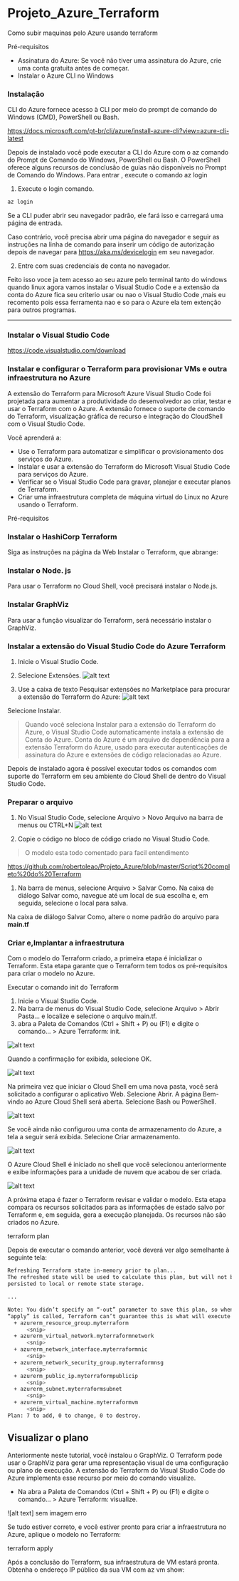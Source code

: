 # Projeto_Azure_Terraform
Como subir maquinas pelo Azure usando terraform

Pré-requisitos

* Assinatura do Azure: Se você não tiver uma assinatura do Azure, crie uma conta gratuita antes de começar.
* Instalar o Azure CLI no Windows

### Instalação

CLI do Azure fornece acesso à CLI por meio do prompt de comando do Windows (CMD), PowerShell ou Bash.

https://docs.microsoft.com/pt-br/cli/azure/install-azure-cli?view=azure-cli-latest

Depois de instalado você pode executar a CLI do Azure com o az comando do Prompt de Comando do Windows, PowerShell ou Bash. O PowerShell oferece alguns recursos de conclusão de guias não disponíveis no Prompt de Comando do Windows. Para entrar , execute o comando az login

1. Execute o login comando.

```sh
az login
```
Se a CLI puder abrir seu navegador padrão, ele fará isso e carregará uma página de entrada.

Caso contrário, você precisa abrir uma página do navegador e seguir as instruções na linha de comando para inserir um código de autorização depois de navegar para https://aka.ms/devicelogin em seu navegador.

2. Entre com suas credenciais de conta no navegador.

Feito isso voce ja tem acesso ao seu azure pelo terminal tanto do windows quando linux agora vamos instalar o Visual Studio Code e a extensão da conta do Azure fica seu criterio usar ou nao o Visual Studio Code ,mais eu recomento pois essa ferramenta nao e so para o Azure ela tem extenção para outros programas.

----------------------------------------------------------------------------------------------------------------------------------------

### Instalar o Visual Studio Code

https://code.visualstudio.com/download


### Instalar e configurar o Terraform para provisionar VMs e outra infraestrutura no Azure

A extensão do Terraform para Microsoft Azure Visual Studio Code foi projetada para aumentar a produtividade do desenvolvedor ao criar, testar e usar o Terraform com o Azure. A extensão fornece o suporte de comando do Terraform, visualização gráfica de recurso e integração do CloudShell com o Visual Studio Code.

Você aprenderá a:

* Use o Terraform para automatizar e simplificar o provisionamento dos serviços do Azure.
* Instalar e usar a extensão do Terraform do Microsoft Visual Studio Code para serviços do Azure.
* Verificar se o Visual Studio Code para gravar, planejar e executar planos de Terraform.
* Criar uma infraestrutura completa de máquina virtual do Linux no Azure usando o Terraform.


Pré-requisitos

### Instalar o HashiCorp Terraform
Siga as instruções na página da Web Instalar o Terraform, que abrange:
### Instalar o Node. js
Para usar o Terraform no Cloud Shell, você precisará instalar o Node.js.
### Instalar GraphViz
Para usar a função visualizar do Terraform, será necessário instalar o GraphViz.
### Instalar a extensão do Visual Studio Code do Azure Terraform
1. Inicie o Visual Studio Code.
1. Selecione Extensões.
![alt text](https://user-images.githubusercontent.com/53921314/63644567-5693e980-c6c2-11e9-8f59-251ea9f27505.png)

1. Use a caixa de texto Pesquisar extensões no Marketplace para procurar a extensão do Terraform do Azure:
![alt text](https://user-images.githubusercontent.com/53921314/63644552-ee450800-c6c1-11e9-8054-91f2f3a0739c.png)

Selecione Instalar.
> Quando você seleciona Instalar para a extensão do Terraform do Azure, o Visual Studio Code automaticamente instala a extensão de Conta do Azure. Conta do Azure é um arquivo de dependência para a extensão Terraform do Azure, usado para executar autenticações de assinatura do Azure e extensões de código relacionadas ao Azure.

Depois de instalado agora é possível executar todos os comandos com suporte do Terraform em seu ambiente do Cloud Shell de dentro do Visual Studio Code.

### Preparar o arquivo

1. No Visual Studio Code, selecione Arquivo > Novo Arquivo na barra de menus ou CTRL+N
![alt text](https://user-images.githubusercontent.com/53921314/63644537-91e1e880-c6c1-11e9-8085-def9fc32b0e5.png)

1. Copie o código no bloco de código criado no Visual Studio Code.

> O modelo esta todo comentado para facil entendimento 

https://github.com/robertoleao/Projeto_Azure/blob/master/Script%20completo%20do%20Terraform

1. Na barra de menus, selecione Arquivo > Salvar Como.
Na caixa de diálogo Salvar como, navegue até um local de sua escolha e, em seguida, selecione o local para salva.

Na caixa de diálogo Salvar Como, altere o nome padrão do arquivo para **main.tf**

### Criar e,Implantar a infraestrutura

Com o modelo do Terraform criado, a primeira etapa é inicializar o Terraform. Esta etapa garante que o Terraform tem todos os pré-requisitos para criar o modelo no Azure.

Executar o comando init do Terraform

1. Inicie o Visual Studio Code.
1. Na barra de menus do Visual Studio Code, selecione Arquivo > Abrir Pasta… e localize e selecione o arquivo main.tf.
1. abra a Paleta de Comandos (Ctrl + Shift + P) ou (F1) e digite o comando... > Azure Terraform: init.

![alt text](https://user-images.githubusercontent.com/53921314/63645023-15a0d280-c6cc-11e9-9db5-86dab2e6efd2.png)

Quando a confirmação for exibida, selecione OK.

![alt text](https://user-images.githubusercontent.com/53921314/63645117-d07da000-c6cd-11e9-8d63-7325f2da3667.png)

Na primeira vez que iniciar o Cloud Shell em uma nova pasta, você será solicitado a configurar o aplicativo Web. Selecione Abrir.
A página Bem-vindo ao Azure Cloud Shell será aberta. Selecione Bash ou PowerShell.

![alt text](https://user-images.githubusercontent.com/53921314/63645130-00c53e80-c6ce-11e9-988e-920ee9907bd0.png)

Se você ainda não configurou uma conta de armazenamento do Azure, a tela a seguir será exibida. Selecione Criar armazenamento.

![alt text](https://user-images.githubusercontent.com/53921314/63645148-25b9b180-c6ce-11e9-9a8c-c8f2f8fa8968.png)

O Azure Cloud Shell é iniciado no shell que você selecionou anteriormente e exibe informações para a unidade de nuvem que acabou de ser criada.

![alt text](https://user-images.githubusercontent.com/53921314/63645179-a678ad80-c6ce-11e9-881d-315036893a51.png)

A próxima etapa é fazer o Terraform revisar e validar o modelo. Esta etapa compara os recursos solicitados para as informações de estado salvo por Terraform e, em seguida, gera a execução planejada. Os recursos não são criados no Azure.

terraform plan

Depois de executar o comando anterior, você deverá ver algo semelhante à seguinte tela:

```bash
Refreshing Terraform state in-memory prior to plan...
The refreshed state will be used to calculate this plan, but will not be
persisted to local or remote state storage.

...

Note: You didn’t specify an “-out” parameter to save this plan, so when
“apply” is called, Terraform can’t guarantee this is what will execute.
  + azurerm_resource_group.myterraform
      <snip>
  + azurerm_virtual_network.myterraformnetwork
      <snip>
  + azurerm_network_interface.myterraformnic
      <snip>
  + azurerm_network_security_group.myterraformnsg
      <snip>
  + azurerm_public_ip.myterraformpublicip
      <snip>
  + azurerm_subnet.myterraformsubnet
      <snip>
  + azurerm_virtual_machine.myterraformvm
      <snip>
Plan: 7 to add, 0 to change, 0 to destroy.
```

## Visualizar o plano

Anteriormente neste tutorial, você instalou o GraphViz. O Terraform pode usar o GraphViz para gerar uma representação visual de uma configuração ou plano de execução. A extensão do Terraform do Visual Studio Code do Azure implementa esse recurso por meio do comando visualize.

* Na abra a Paleta de Comandos (Ctrl + Shift + P) ou (F1) e digite o comando... > Azure Terraform: visualize.

![alt text] sem imagem erro


Se tudo estiver correto, e você estiver pronto para criar a infraestrutura no Azure, aplique o modelo no Terraform:

terraform apply

Após a conclusão do Terraform, sua infraestrutura de VM estará pronta. Obtenha o endereço IP público da sua VM com az vm show:
















